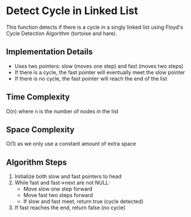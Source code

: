 # Detect Cycle in Linked List

This function detects if there is a cycle in a singly linked list using Floyd's Cycle Detection Algorithm (tortoise and hare).

## Implementation Details

- Uses two pointers: slow (moves one step) and fast (moves two steps)
- If there is a cycle, the fast pointer will eventually meet the slow pointer
- If there is no cycle, the fast pointer will reach the end of the list

## Time Complexity
O(n) where n is the number of nodes in the list

## Space Complexity
O(1) as we only use a constant amount of extra space

## Algorithm Steps
1. Initialize both slow and fast pointers to head
2. While fast and fast->next are not NULL:
   - Move slow one step forward
   - Move fast two steps forward
   - If slow and fast meet, return true (cycle detected)
3. If fast reaches the end, return false (no cycle)